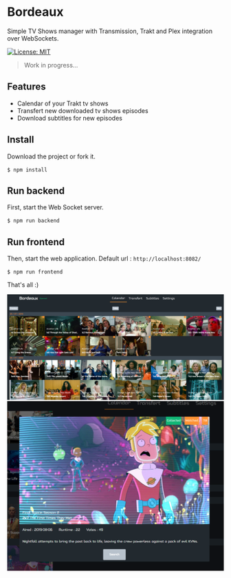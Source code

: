 # Bordeaux

Simple TV Shows manager with Transmission, Trakt and Plex integration over WebSockets.

[![License: MIT](https://img.shields.io/badge/license-MIT-blue.svg)](https://github.com/Wifsimster/bordeaux/blob/master/LICENSE)

> Work in progress...

## Features

- Calendar of your Trakt tv shows
- Transfert new downloaded tv shows episodes
- Download subtitles for new episodes

## Install

Download the project or fork it.

```
$ npm install
```

## Run backend

First, start the Web Socket server.

```
$ npm run backend
```

## Run frontend

Then, start the web application. Default url : `http://localhost:8082/`

```
$ npm run frontend
```

That's all :)

![screen](https://github.com/Wifsimster/bordeaux/blob/master/unamed_01.png)
![screen](https://github.com/Wifsimster/bordeaux/blob/master/unamed_02.png)
